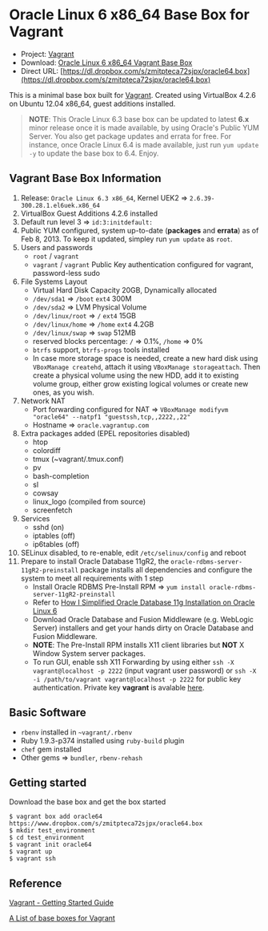 # Oracle Linux 6 x86_64 Base Box for Vagrant

* Project: [Vagrant](https://github.com/terrywang/vagrant)
* Download: [Oracle Linux 6 x86_64 Vagrant Base Box](https://www.dropbox.com/s/zmitpteca72sjpx/oracle64.box)
* Direct URL: [https://dl.dropbox.com/s/zmitpteca72sjpx/oracle64.box](https://dl.dropbox.com/s/zmitpteca72sjpx/oracle64.box)

This is a minimal base box built for [Vagrant](http://www.vagrantup.com/). Created using VirtualBox 4.2.6 on Ubuntu 12.04 x86_64, guest additions installed.

> **NOTE**: This Oracle Linux 6.3 base box can be updated to latest **6.x** minor release once it is made available, by using Oracle's Public YUM Server. You also get package updates and errata for free. For instance, once Oracle Linux 6.4 is made available, just run `yum update -y` to update the base box to 6.4. Enjoy.

## Vagrant Base Box Information

1. Release: `Oracle Linux 6.3 x86_64`, Kernel UEK2 => `2.6.39-300.28.1.el6uek.x86_64`
2. VirtualBox Guest Additions 4.2.6 installed
3. Default run level 3 => `id:3:initdefault:`
4. Public YUM configured, system up-to-date (**packages** and **errata**) as of Feb 8, 2013. To keep it updated, simpley run `yum update` as `root`.
5. Users and passwords
    * `root` / `vagrant`
    * `vagrant` / `vagrant` Public Key authentication configured for vagrant, password-less sudo
6. File Systems Layout
    * Virtual Hard Disk Capacity 20GB, Dynamically allocated
    * `/dev/sda1` => `/boot` `ext4` 300M
    * `/dev/sda2` => LVM Physical Volume
    * `/dev/linux/root` => `/` `ext4` 15GB
    * `/dev/linux/home` => `/home` `ext4` 4.2GB
    * `/dev/linux/swap` => `swap` 512MB
    * reserved blocks percentage: `/` => 0.1%, `/home` => 0%
    * `btrfs` support, `btrfs-progs` tools installed
    * In case more storage space is needed, create a new hard disk using `VBoxManage createhd`, attach it using `VBoxManage storageattach`. Then create a physical volume using the new HDD, add it to existing volume group, either grow existing logical volumes or create new ones, as you wish.
7. Network NAT
    * Port forwarding configured for NAT => `VBoxManage modifyvm "oracle64" --natpf1 "guestssh,tcp,,2222,,22"`
    * Hostname => `oracle.vagrantup.com`
8. Extra packages added (EPEL repositories disabled)
    * htop
    * colordiff
    * tmux (~vagrant/.tmux.conf)
    * pv
    * bash-completion
    * sl
    * cowsay
    * linux_logo (compiled from source)
    * screenfetch
9. Services
    * sshd (on)
    * iptables (off)
    * ip6tables (off)
10. SELinux disabled, to re-enable, edit `/etc/selinux/config` and reboot
11. Prepare to install Oracle Database 11gR2, the `oracle-rdbms-server-11gR2-preinstall` package installs all dependencies and configure the system to meet all requirements with 1 step
    * Install Oracle RDBMS Pre-Install RPM => `yum install oracle-rdbms-server-11gR2-preinstall`
    * Refer to [How I Simplified Oracle Database 11g Installation on Oracle Linux 6](http://www.oracle.com/technetwork/articles/servers-storage-admin/ginnydbinstallonlinux6-1845247.html)
    * Download Oracle Database and Fusion Middleware (e.g. WebLogic Server) installers and get your hands dirty on Oracle Database and Fusion Middleware.
    * **NOTE**: The Pre-Install RPM installs X11 client libraries but **NOT** X Window System server packages.
    * To run GUI, enable ssh X11 Forwarding by using either `ssh -X vagrant@localhost -p 2222` (input vagrant user password) or `ssh -X -i /path/to/vagrant vagrant@localhost -p 2222` for public key authentication. Private key **vagrant** is avalable [here](https://raw.github.com/mitchellh/vagrant/master/keys/vagrant).

## Basic Software
* `rbenv` installed in `~vagrant/.rbenv`
* Ruby 1.9.3-p374 installed using `ruby-build` plugin
* `chef` gem installed
* Other gems => `bundler`, `rbenv-rehash`

## Getting started

Download the base box and get the box started

```
$ vagrant box add oracle64 https://www.dropbox.com/s/zmitpteca72sjpx/oracle64.box
$ mkdir test_environment
$ cd test_environment
$ vagrant init oracle64
$ vagrant up
$ vagrant ssh
```

## Reference

[Vagrant - Getting Started Guide](http://docs.vagrantup.com/v1/docs/getting-started/index.html)

[A List of base boxes for Vagrant](http://vagrantbox.es/)
